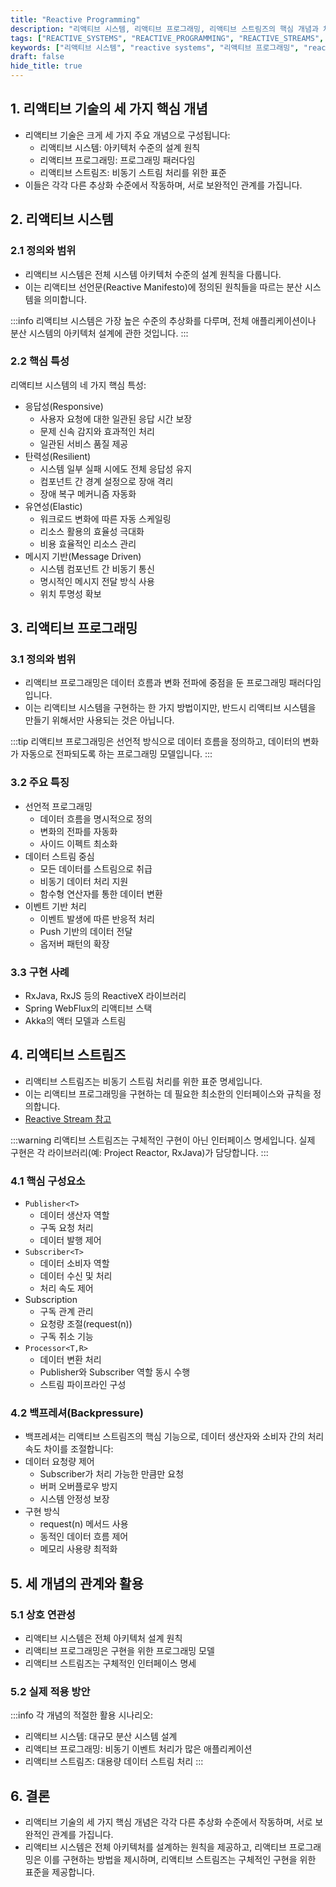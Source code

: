 ```yaml
---
title: "Reactive Programming"
description: "리액티브 시스템, 리액티브 프로그래밍, 리액티브 스트림즈의 핵심 개념과 차이점을 명확히 설명합니다. 각 개념의 특징과 실제 활용 방안을 상세히 다루어 리액티브 기술의 전체적인 이해를 돕습니다."
tags: ["REACTIVE_SYSTEMS", "REACTIVE_PROGRAMMING", "REACTIVE_STREAMS", "JAVA", "BACKEND", "ARCHITECTURE", "PROGRAMMING"]
keywords: ["리액티브 시스템", "reactive systems", "리액티브 프로그래밍", "reactive programming", "리액티브 스트림즈", "reactive streams", "리액티브 선언문", "reactive manifesto", "백프레셔", "backpressure", "스트림", "stream", "비동기", "asynchronous", "논블로킹", "non-blocking"]
draft: false
hide_title: true
---
```


## 1. 리액티브 기술의 세 가지 핵심 개념

- 리액티브 기술은 크게 세 가지 주요 개념으로 구성됩니다:
  - 리액티브 시스템: 아키텍처 수준의 설계 원칙
  - 리액티브 프로그래밍: 프로그래밍 패러다임
  - 리액티브 스트림즈: 비동기 스트림 처리를 위한 표준
- 이들은 각각 다른 추상화 수준에서 작동하며, 서로 보완적인 관계를 가집니다.

## 2. 리액티브 시스템

### 2.1 정의와 범위

- 리액티브 시스템은 전체 시스템 아키텍처 수준의 설계 원칙을 다룹니다. 
- 이는 리액티브 선언문(Reactive Manifesto)에 정의된 원칙들을 따르는 분산 시스템을 의미합니다.

:::info
리액티브 시스템은 가장 높은 수준의 추상화를 다루며, 전체 애플리케이션이나 분산 시스템의 아키텍처 설계에 관한 것입니다.
:::

### 2.2 핵심 특성

리액티브 시스템의 네 가지 핵심 특성:

- 응답성(Responsive)
	- 사용자 요청에 대한 일관된 응답 시간 보장
	- 문제 신속 감지와 효과적인 처리
	- 일관된 서비스 품질 제공
- 탄력성(Resilient)
	- 시스템 일부 실패 시에도 전체 응답성 유지
	- 컴포넌트 간 경계 설정으로 장애 격리
	- 장애 복구 메커니즘 자동화
- 유연성(Elastic)
	- 워크로드 변화에 따른 자동 스케일링
	- 리소스 활용의 효율성 극대화
	- 비용 효율적인 리소스 관리
- 메시지 기반(Message Driven)
	- 시스템 컴포넌트 간 비동기 통신
	- 명시적인 메시지 전달 방식 사용
	- 위치 투명성 확보

## 3. 리액티브 프로그래밍

### 3.1 정의와 범위

- 리액티브 프로그래밍은 데이터 흐름과 변화 전파에 중점을 둔 프로그래밍 패러다임입니다. 
- 이는 리액티브 시스템을 구현하는 한 가지 방법이지만, 반드시 리액티브 시스템을 만들기 위해서만 사용되는 것은 아닙니다.

:::tip
리액티브 프로그래밍은 선언적 방식으로 데이터 흐름을 정의하고, 데이터의 변화가 자동으로 전파되도록 하는 프로그래밍 모델입니다.
:::

### 3.2 주요 특징

- 선언적 프로그래밍
	- 데이터 흐름을 명시적으로 정의
	- 변화의 전파를 자동화
	- 사이드 이펙트 최소화
- 데이터 스트림 중심
	- 모든 데이터를 스트림으로 취급
	- 비동기 데이터 처리 지원
	- 함수형 연산자를 통한 데이터 변환
- 이벤트 기반 처리
	- 이벤트 발생에 따른 반응적 처리
	- Push 기반의 데이터 전달
	- 옵저버 패턴의 확장

### 3.3 구현 사례

- RxJava, RxJS 등의 ReactiveX 라이브러리
- Spring WebFlux의 리액티브 스택
- Akka의 액터 모델과 스트림

## 4. 리액티브 스트림즈

- 리액티브 스트림즈는 비동기 스트림 처리를 위한 표준 명세입니다. 
- 이는 리액티브 프로그래밍을 구현하는 데 필요한 최소한의 인터페이스와 규칙을 정의합니다.
- [Reactive Stream 참고](../ReactiveStream/ReactiveStream/ReactiveStream.md)

:::warning
리액티브 스트림즈는 구체적인 구현이 아닌 인터페이스 명세입니다. 실제 구현은 각 라이브러리(예: Project Reactor, RxJava)가 담당합니다.
:::

### 4.1 핵심 구성요소

- `Publisher<T>`
	- 데이터 생산자 역할
	- 구독 요청 처리
	- 데이터 발행 제어
- `Subscriber<T>`
	- 데이터 소비자 역할
	- 데이터 수신 및 처리
	- 처리 속도 제어
- Subscription
	- 구독 관계 관리
	- 요청량 조절(request(n))
	- 구독 취소 기능
- `Processor<T,R>`
	- 데이터 변환 처리
	- Publisher와 Subscriber 역할 동시 수행
	- 스트림 파이프라인 구성

### 4.2 백프레셔(Backpressure)

- 백프레셔는 리액티브 스트림즈의 핵심 기능으로, 데이터 생산자와 소비자 간의 처리 속도 차이를 조절합니다:
- 데이터 요청량 제어
	- Subscriber가 처리 가능한 만큼만 요청
	- 버퍼 오버플로우 방지
	- 시스템 안정성 보장
- 구현 방식
	- request(n) 메서드 사용
	- 동적인 데이터 흐름 제어
	- 메모리 사용량 최적화

## 5. 세 개념의 관계와 활용

### 5.1 상호 연관성

- 리액티브 시스템은 전체 아키텍처 설계 원칙
- 리액티브 프로그래밍은 구현을 위한 프로그래밍 모델
- 리액티브 스트림즈는 구체적인 인터페이스 명세

### 5.2 실제 적용 방안

:::info
각 개념의 적절한 활용 시나리오:

- 리액티브 시스템: 대규모 분산 시스템 설계
- 리액티브 프로그래밍: 비동기 이벤트 처리가 많은 애플리케이션
- 리액티브 스트림즈: 대용량 데이터 스트림 처리
  :::

## 6. 결론

- 리액티브 기술의 세 가지 핵심 개념은 각각 다른 추상화 수준에서 작동하며, 서로 보완적인 관계를 가집니다. 
- 리액티브 시스템은 전체 아키텍처를 설계하는 원칙을 제공하고, 리액티브 프로그래밍은 이를 구현하는 방법을 제시하며, 리액티브 스트림즈는 구체적인 구현을 위한 표준을 제공합니다. 